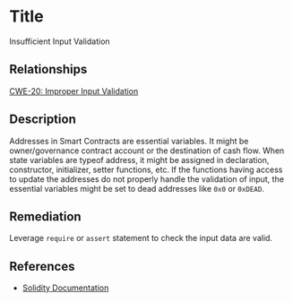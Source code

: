 # Title
Insufficient Input Validation

## Relationships
[CWE-20: Improper Input Validation](https://cwe.mitre.org/data/definitions/20.html)

## Description
Addresses in Smart Contracts are essential variables. It might be owner/governance contract account or the destination of cash flow. When state variables are typeof address, it might be assigned in declaration, constructor, initializer, setter functions, etc. If the functions having access to update the addresses do not properly handle the validation of input, the essential variables might be set to dead addresses like `0x0` or `0xDEAD`.

## Remediation
Leverage `require` or `assert` statement to check the input data are valid.

## References
* [Solidity Documentation](https://docs.soliditylang.org/en/latest/introduction-to-smart-contracts.html#index-8)
